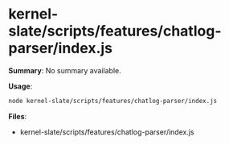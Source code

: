 # kernel-slate/scripts/features/chatlog-parser/index.js

**Summary**: No summary available.

**Usage**:

```bash
node kernel-slate/scripts/features/chatlog-parser/index.js
```

**Files**:
- kernel-slate/scripts/features/chatlog-parser/index.js
